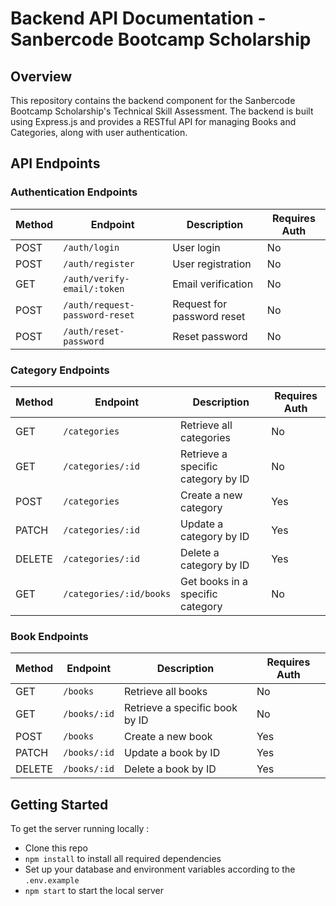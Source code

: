 # Backend API Documentation - Sanbercode Bootcamp Scholarship

## Overview

This repository contains the backend component for the Sanbercode Bootcamp Scholarship's Technical Skill Assessment. The backend is built using Express.js and provides a RESTful API for managing Books and Categories, along with user authentication.

## API Endpoints

### Authentication Endpoints

| Method | Endpoint                       | Description                               | Requires Auth |
|--------|--------------------------------|-------------------------------------------|---------------|
| POST   | `/auth/login`                  | User login                                | No            |
| POST   | `/auth/register`               | User registration                         | No            |
| GET    | `/auth/verify-email/:token`    | Email verification                        | No            |
| POST   | `/auth/request-password-reset` | Request for password reset                | No            |
| POST   | `/auth/reset-password`         | Reset password                            | No            |

### Category Endpoints

| Method | Endpoint                | Description                         | Requires Auth |
|--------|-------------------------|-------------------------------------|---------------|
| GET    | `/categories`           | Retrieve all categories             | No            |
| GET    | `/categories/:id`       | Retrieve a specific category by ID  | No            |
| POST   | `/categories`           | Create a new category               | Yes           |
| PATCH  | `/categories/:id`       | Update a category by ID             | Yes           |
| DELETE | `/categories/:id`       | Delete a category by ID             | Yes           |
| GET    | `/categories/:id/books` | Get books in a specific category    | No            |

### Book Endpoints

| Method | Endpoint         | Description                     | Requires Auth |
|--------|------------------|---------------------------------|---------------|
| GET    | `/books`         | Retrieve all books              | No            |
| GET    | `/books/:id`     | Retrieve a specific book by ID  | No            |
| POST   | `/books`         | Create a new book               | Yes           |
| PATCH  | `/books/:id`     | Update a book by ID             | Yes           |
| DELETE | `/books/:id`     | Delete a book by ID             | Yes           |

## Getting Started

To get the server running locally  :

- Clone this repo
- `npm install` to install all required dependencies
- Set up your database and environment variables according to the `.env.example`
- `npm start` to start the local server